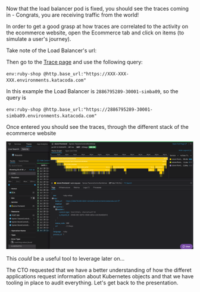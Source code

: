 Now that the load balancer pod is fixed, you should see the traces coming in - Congrats, you are receiving traffic from the world!

In order to get a good grasp at how traces are correlated to the activity on the ecommerce website, open the Ecommerce tab and click on items (to simulate a user's journey).

Take note of the Load Balancer's url:

Then go to the [Trace page](https://app.datadoghq.com/apm/traces) and use the following query:

`env:ruby-shop @http.base_url:"https://XXX-XXX-XXX.environments.katacoda.com"`

In this example the Load Balancer is `2886795289-30001-simba09`, so the query is

`env:ruby-shop @http.base_url:"https://2886795289-30001-simba09.environments.katacoda.com"`

Once entered you should see the traces, through the different stack of the ecommerce website

![Trace UX](./assets/trace_bags_ux.png)

This _could_ be a useful tool to leverage later on...

The CTO requested that we have a better understanding of how the differet applications request information about Kubernetes objects and that we have tooling in place to audit everything. Let's get back to the presentation.
